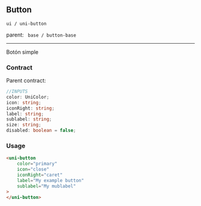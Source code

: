 ## Button

``` ui / uni-button ```

parent:  ``` base / button-base```

---

Botón simple


### Contract

Parent contract:
```typescript
//INPUTS
color: UniColor;
icon: string;
iconRight: string;
label: string;
sublabel: string;
size: string;
disabled: boolean = false;
```
### Usage
```html
<uni-button
    color="primary"
    icon="close"
    iconRight="caret"
    label="My example button"
    sublabel="My mublabel"
>
</uni-button>
```
